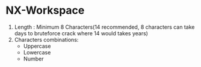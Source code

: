 # NX-Workspace

1.  Length : Minimum 8 Characters(14 recommended, 8 characters can take days to bruteforce crack where 14 would takes years)
2.  Characters combinations:
    *  Uppercase
    *  Lowercase
    *  Number
